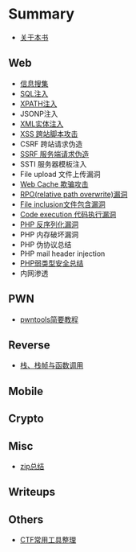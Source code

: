 # Summary

* [关于本书](README.md)

## Web

* [信息搜集](web/xin-xi-sou-ji.md)
* [SQL注入](web/sqlzhu-ru.md)
* [XPATH注入](web/xpathzhu-ru.md)
* JSONP注入
* [XML实体注入](web/xmlshi-ti-zhu-ru-gong-ji.md)
* [XSS 跨站脚本攻击](web/xss-zong-jie.md)
* CSRF 跨站请求伪造
* [SSRF 服务端请求伪造](web/phpdai-ma-shen-ji-xiao-zong-jie/ssrf-fu-wu-qi-duan-qing-qiu-wei-zao.md)
* SSTI 服务器模板注入
* File upload 文件上传漏洞
* [Web Cache 欺骗攻击](web/web-cache-qi-pian-gong-ji.md)
* [RPO\(relative path overwrite\)漏洞](web/rporelative-path-overwritelou-dong.md)
* [File inclusion文件包含漏洞](web/file-inclusionwen-jian-bao-han-lou-dong.md)
* [Code execution 代码执行漏洞](web/dai-ma-zhi-xing-lou-dong.md)
* [PHP 反序列化漏洞](web/qian-tan-php-fan-xu-lie-hua-lou-dong.md)
* PHP 内存破坏漏洞
* PHP 伪协议总结
* PHP mail header injection
* [PHP弱类型安全总结](web/phpruo-lei-xing-an-quan-zong-jie.md)
* 内网渗透

## PWN

* [pwntools简要教程](pwn/pwntoolsjian-yao-jiao-cheng.md)

## Reverse

* [栈、栈帧与函数调用](pwn/zhan-3001-zhan-zheng-yu-han-shu-diao-yong.md)

## Mobile

## Crypto

## Misc

* [zip总结](misc/zipzong-jie.md)

## Writeups

## Others

* [CTF常用工具整理](others/ctfchang-yong-gong-ju-zheng-li.md)

